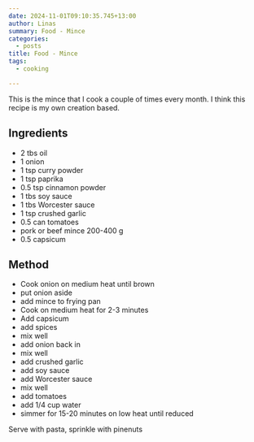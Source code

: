 ```yaml
---
date: 2024-11-01T09:10:35.745+13:00
author: Linas
summary: Food - Mince
categories:
  - posts
title: Food - Mince
tags:
  - cooking

---
```


This is the mince that I cook a couple of times every month. I think this recipe is my own creation based.

## Ingredients

* 2 tbs oil
* 1 onion
* 1 tsp curry powder
* 1 tsp paprika
* 0.5 tsp cinnamon powder
* 1 tbs soy sauce
* 1 tbs Worcester sauce
* 1 tsp crushed garlic
* 0.5 can tomatoes
* pork or beef mince 200-400 g
* 0.5 capsicum

## Method

* Cook onion on medium heat until brown
* put onion aside
* add mince to frying pan
* Cook on medium heat for 2-3 minutes
* Add capsicum
* add spices
* mix well
* add onion back in
* mix well
* add crushed garlic
* add soy sauce
* add Worcester sauce
* mix well
* add tomatoes
* add 1/4 cup water
* simmer for 15-20 minutes on low heat until reduced

Serve with pasta, sprinkle with pinenuts
